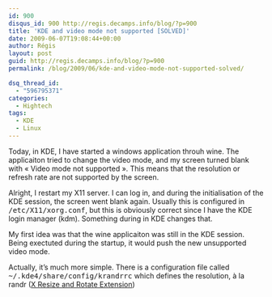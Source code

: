 ```yaml
---
id: 900
disqus_id: 900 http://regis.decamps.info/blog/?p=900
title: 'KDE and video mode not supported [SOLVED]'
date: 2009-06-07T19:08:44+00:00
author: Régis
layout: post
guid: http://regis.decamps.info/blog/?p=900
permalink: /blog/2009/06/kde-and-video-mode-not-supported-solved/

dsq_thread_id:
  - "596795371"
categories:
  - Hightech
tags:
  - KDE
  - Linux
---
```

Today, in KDE, I have started a windows application throuh wine. The applicaiton tried to change the video mode, and my screen turned blank with « Video mode not supported ». This means that the resolution or refresh rate are not supported by the screen. 

Alright, I restart my X11 server. I can log in, and during the initialisation of the KDE session, the screen went blank again. Usually this is configured in <tt>/etc/X11/xorg.conf</tt>, but this is obviously correct since I have the KDE login manager (kdm). Something during in KDE changes that.

My first idea was that the wine applicaiton was still in the KDE session. Being exectuted during the startup, it would push the new unsupported video mode.

Actually, it’s much more simple. There is a configuration file called <tt>~/.kde4/share/config/krandrrc</tt> which defines the resolution, à la randr ([X Resize and Rotate Extension](http://en.wikipedia.org/wiki/XRandR))
